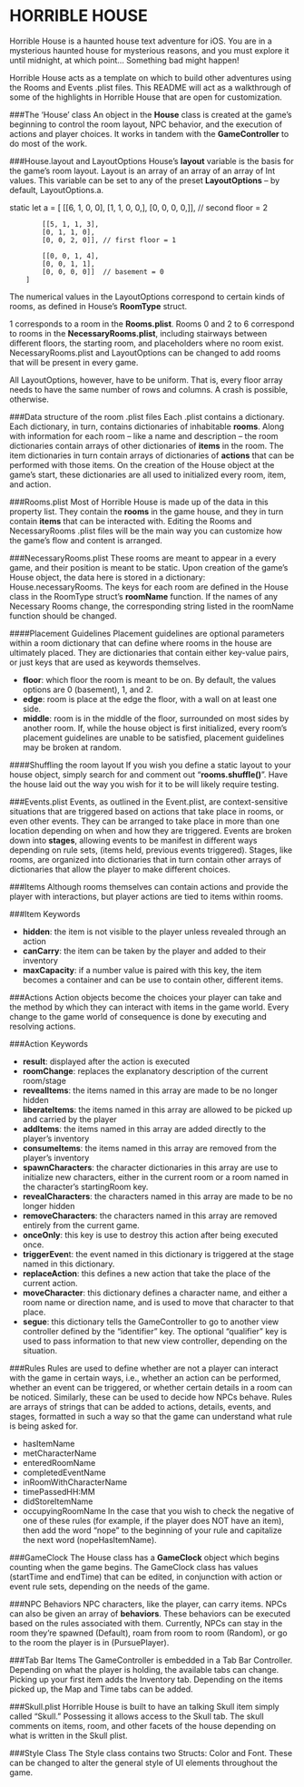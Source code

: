 # HORRIBLE HOUSE

Horrible House is a haunted house text adventure for iOS. You are in a mysterious haunted house for mysterious reasons, and you must explore it until midnight, at which point… Something bad might happen!

Horrible House acts as a template on which to build other adventures using the Rooms and Events .plist files. This README will act as a walkthrough of some of the highlights in Horrible House that are open for customization.

###The ‘House’ class
An object in the <b>House</b> class is created at the game’s beginning to control the room layout, NPC behavior, and the execution of actions and player choices. It works in tandem with the <b>GameController</b> to do most of the work.

###House.layout and LayoutOptions
House’s <b>layout</b> variable is the basis for the game’s room layout. Layout is an array of an array of an array of Int values. This variable can be set to any of the preset <b>LayoutOptions</b> – by default, LayoutOptions.a.

static let a = [
            [[6, 1, 0, 0],
            [1, 1, 0, 0,],
            [0, 0, 0, 0,]], // second floor = 2
            
            [[5, 1, 1, 3],
            [0, 1, 1, 0],
            [0, 0, 2, 0]], // first floor = 1
            
            [[0, 0, 1, 4],
            [0, 0, 1, 1],
            [0, 0, 0, 0]]  // basement = 0
        ]

The numerical values in the LayoutOptions correspond to certain kinds of rooms, as defined in House’s <b>RoomType</b> struct.

1 corresponds to a room in the <b>Rooms.plist</b>. Rooms 0 and 2 to 6 correspond to rooms in the <b>NecessaryRooms.plist</b>, including stairways between different floors, the starting room, and placeholders where no room exist. NecessaryRooms.plist and LayoutOptions can be changed to add rooms that will be present in every game.

All LayoutOptions, however, have to be uniform. That is, every floor array needs to have the same number of rows and columns. A crash is possible, otherwise.

###Data structure of the room .plist files
Each .plist contains a dictionary. Each dictionary, in turn, contains dictionaries of inhabitable <b>rooms</b>. Along with information for each room – like a name and description – the room dictionaries contain arrays of other dictionaries of <b>items</b> in the room. The item dictionaries in turn contain arrays of dictionaries of <b>actions</b> that can be performed with those items. On the creation of the House object at the game’s start, these dictionaries are all used to initialized every room, item, and action.


###Rooms.plist
Most of Horrible House is made up of the data in this property list. They contain the <b>rooms</b> in the game house, and they in turn contain <b>items</b> that can be interacted with. Editing the Rooms and NecessaryRooms .plist files will be the main way you can customize how the game’s flow and content is arranged.

###NecessaryRooms.plist
These rooms are meant to appear in a every game, and their position is meant to be static. Upon creation of the game’s House object, the data here is stored in a dictionary: House.necessaryRooms. The keys for each room are defined in the House class in the RoomType struct’s <b>roomName</b> function. If the names of any Necessary Rooms change, the corresponding string listed in the roomName function should be changed.

####Placement Guidelines
Placement guidelines are optional parameters within a room dictionary that can define where rooms in the house are ultimately placed. They are dictionaries that contain either key-value pairs, or just keys that are used as keywords themselves.
- <b>floor</b>: which floor the room is meant to be on. By default, the values options are 0 (basement), 1, and 2.
- <b>edge</b>: room is place at the edge the floor, with a wall on at least one side.
- <b>middle</b>: room is in the middle of the floor, surrounded on most sides by another room.
If, while the house object is first initialized, every room’s placement guidelines are unable to be satisfied, placement guidelines may be broken at random.

####Shuffling the room layout
If you wish you define a static layout to your house object, simply search for and comment out “<b>rooms.shuffle()</b>”. Have the house laid out the way you wish for it to be will likely require testing.

###Events.plist
Events, as outlined in the Event.plist, are context-sensitive situations that are triggered based on actions that take place in rooms, or even other events. They can be arranged to take place in more than one location depending on when and how they are triggered. Events are broken down into <b>stages</b>, allowing events to be manifest in different ways depending on </b>rule</b> sets, (items held, previous events triggered). Stages, like rooms, are organized into dictionaries that in turn contain other arrays of dictionaries that allow the player to make different choices.

###Items
Although rooms themselves can contain actions and provide the player with interactions, but player actions are tied to items within rooms. 

###Item Keywords
- <b>hidden</b>: the item is not visible to the player unless revealed through an action
- <b>canCarry</b>: the item can be taken by the player and added to their inventory
- <b>maxCapacity</b>: if a number value is paired with this key, the item becomes a container and can be use to contain other, different items.

###Actions
Action objects become the choices your player can take and the method by which they can interact with items in the game world. Every change to the game world of consequence is done by executing and resolving actions.

###Action Keywords 
- <b>result</b>: displayed after the action is executed
- <b>roomChange</b>: replaces the explanatory description of the current room/stage
- <b>revealItems</b>: the items named in this array are made to be no longer hidden
- <b>liberateItems</b>: the items named in this array are allowed to be picked up and carried by the player
- <b>addItems</b>: the items named in this array are added directly to the player’s inventory
- <b>consumeItems</b>: the items named in this array are removed from the player’s inventory
- <b>spawnCharacters</b>: the character dictionaries in this array are use to initialize new characters, either in the current room or a room named in the character’s startingRoom key.
- <b>revealCharacters</b>: the characters named in this array are made to be no longer hidden
- <b>removeCharacters</b>: the characters named in this array are removed entirely from the current game.
- <b>onceOnly</b>: this key is use to destroy this action after being executed once.
- <b>triggerEven</b>t: the event named in this dictionary is triggered at the stage named in this dictionary.
- <b>replaceAction</b>: this defines a new action that take the place of the current action.
- <b>moveCharacter</b>: this dictionary defines a character name, and either a room name or direction name, and is used to move that character to that place.
- <b>segue</b>: this dictionary tells the GameController to go to another view controller defined by the “identifier” key. The optional “qualifier” key is used to pass information to that new view controller, depending on the situation.

###Rules
Rules are used to define whether are not a player can interact with the game in certain ways, i.e., whether an action can be performed, whether an event can be triggered, or whether certain details in a room can be noticed. Similarly, these can be used to decide how NPCs behave. Rules are arrays of strings that can be added to actions, details, events, and stages, formatted in such a way so that the game can understand what rule is being asked for.
- hasItemName
- metCharacterName
- enteredRoomName
- completedEventName
- inRoomWithCharacterName
- timePassedHH:MM
- didStoreItemName
- occupyingRoomName
In the case that you wish to check the negative of one of these rules (for example, if the player does NOT have an item), then add the word “nope” to the beginning of your rule and capitalize the next word (nopeHasItemName).

###GameClock
The House class has a <b>GameClock</b> object which begins counting when the game begins. The GameClock class has values (startTime and endTime) that can be edited, in conjunction with action or event rule sets, depending on the needs of the game.

###NPC Behaviors
NPC characters, like the player, can carry items. NPCs can also be given an array of <b>behaviors</b>. These behaviors can be executed based on the rules associated with them. Currently, NPCs can stay in the room they’re spawned (Default), roam from room to room (Random), or go to the room the player is in (PursuePlayer).

###Tab Bar Items
The GameController is embedded in a Tab Bar Controller. Depending on what the player is holding, the available tabs can change. Picking up your first item adds the Inventory tab. Depending on the items picked up, the Map and Time tabs can be added.

###Skull.plist
Horrible House is built to have an talking Skull item simply called “Skull.” Possessing it allows access to the Skull tab. The skull comments on items, room, and other facets of the house depending on what is written in the Skull plist.

###Style Class
The Style class contains two Structs: Color and Font. These can be changed to alter the general style of UI elements throughout the game.



